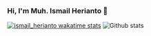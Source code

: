 ### Hi, I'm Muh. Ismail Herianto 👋
<!--
**ismailherianto/ismailherianto** is a ✨ _special_ ✨ repository because its `README.md` (this file) appears on your GitHub profile.

Here are some ideas to get you started:

- 🔭 I’m currently working on ...
- 🌱 I’m currently learning ...
- 👯 I’m looking to collaborate on ...
- 🤔 I’m looking for help with ...
- 💬 Ask me about ...
- 📫 How to reach me: ...
- 😄 Pronouns: ...
- ⚡ Fun fact: ...
-->

[![ismail_herianto wakatime stats](https://github-readme-stats.vercel.app/api/wakatime?username=ismail_herianto)](https://github.com/ismailherianto/github-readme-stats)
![Github stats](https://github-readme-stats.vercel.app/api?username=ismailherianto&theme=dark&show_icons=true&count_private=true)
